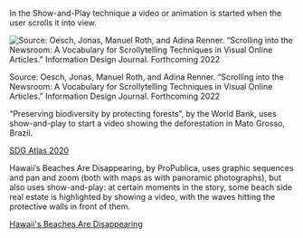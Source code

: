 In the Show-and-Play technique a video or animation is started when the user scrolls it into view.

![Source: Oesch, Jonas, Manuel Roth, and Adina Renner. “Scrolling into the Newsroom: A Vocabulary for Scrollytelling Techniques in Visual Online Articles.” Information Design Journal. Forthcoming 2022](Scrollytelling%200ae4533947224ed3b08305e4c650ce0d/scrollytelling-show-play.png)

Source: Oesch, Jonas, Manuel Roth, and Adina Renner. “Scrolling into the Newsroom: A Vocabulary for Scrollytelling Techniques in Visual Online Articles.” Information Design Journal. Forthcoming 2022

“Preserving biodiversity by protecting forests”, by the World Bank, uses show-and-play to start a video showing the deforestation in Mato Grosso, Brazil.

[SDG Atlas 2020](https://datatopics.worldbank.org/sdgatlas/goal-15-life-on-land/)

Hawaii’s Beaches Are Disappearing, by ProPublica, uses graphic sequences and pan and zoom (both with maps as with panoramic photographs), but also uses show-and-play:  at certain moments in the story, some beach side real estate is highlighted by showing a video, with the waves hitting the protective walls in front of them.

[Hawaii's Beaches Are Disappearing](https://projects.propublica.org/hawaii-beach-loss/)